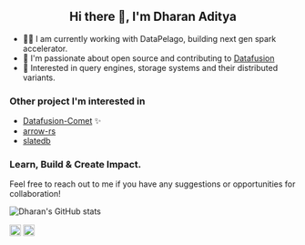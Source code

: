 <!-- - 👋 Hi, I’m @dharanad
- 👀 I’m interested in Databases, Distributed System & Learning cool stuff
- 🌱 I’m currently learning GoLang
- 💞️ I’m looking to collaborate on Database Projects
- 📫 How to reach me https://www.linkedin.com/in/dharanaditya/ -->

<!---
dharanad/dharanad is a ✨ special ✨ repository because its `README.md` (this file) appears on your GitHub profile.
You can click the Preview link to take a look at your changes.
--->

<h2 align="center">Hi there 👋, I'm Dharan Aditya</h2>

* 👨‍💻 I am currently working with DataPelago, building next gen spark accelerator.
* 🚀 I'm passionate about open source and contributing to [Datafusion](https://github.com/apache/datafusion)
* 🧠 Interested in query engines, storage systems and their distributed variants.

### Other project I'm interested in

- [Datafusion-Comet](https://github.com/apache/datafusion-comet) ✨
- [arrow-rs](https://github.com/apache/arrow-rs)
- [slatedb](https://github.com/slatedb/slatedb)


### Learn, Build & Create Impact.

Feel free to reach out to me if you have any suggestions or opportunities for collaboration! 

![Dharan's GitHub stats](https://github-readme-stats.vercel.app/api?username=dharanad&show_icons=true&theme=radical)

<!-- ![Top Langs](https://github-readme-stats.vercel.app/api/top-langs/?username=dharanad&layout=compact) -->

<p align="center">

<a href=https://twitter.com/dharanad target="blank"><img align="center" src=https://cdn.jsdelivr.net/npm/simple-icons@3.0.1/icons/twitter.svg alt="dharanaditya" height="20" width="20" /></a>
<a href=https://linkedin.com/in/dharanaditya target="blank"><img align="center" src=https://cdn.jsdelivr.net/npm/simple-icons@3.0.1/icons/linkedin.svg alt="dharanaditya" height="20" width="20" /></a>

</p>

<!-- <p align="center"> <img src=https://github-readme-stats.vercel.app/api?username=dharanad&show_icons=true alt=dharanad /> </p> -->

<!-- <p align="left"> <img src=https://komarev.com/ghpvc/?username=dharanad alt=dharanad/> </p> -->
